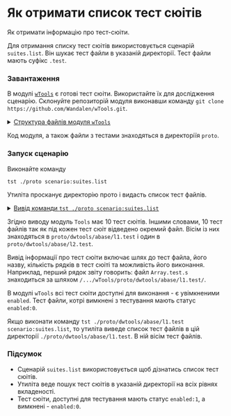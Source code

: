 # Як отримати список тест сюітів

Як отримати інформацію про тест-сюіти.

Для отримання списку тест сюітів використовується сценарій `suites.list`. Він шукає тест файли в указаній директорії. Тест файли мають суфікс `.test`.

### Завантаження

В модулі [`wTools`](<https://github.com/Wandalen/wTools>) є готові тест сюіти. Використайте їх для дослідження сценарію. Склонуйте репозиторій модуля виконавши команду `git clone https://github.com/Wandalen/wTools.git`.

<details>
  <summary><u>Структура файлів модуля <code>wTools</code></u></summary>

```
wTools
   ├── .git
   ├── doc
   ├── out
   ├── proto
   ├── sample
   ├── ...
   └── package.json

```

</details>

Код модуля, а також файли з тестами знаходяться в директоріїя `proto`.

### Запуск сценарію

Виконайте команду

```
tst ./proto scenario:suites.list
```

Утиліта просканує директорію прото і видасть список тест файлів.

<details>
  <summary><u>Вивід команди <code>tst ./proto scenario:suites.list</code></u></summary>

```
[user@user ~]$ tst ./proto scenario:suites.list

/.../wTools/proto/dwtools/abase/l1.test/Array.test.s:19500 - enabled
/.../wTools/proto/dwtools/abase/l1.test/Diagnostics.test.s:309 - enabled
/.../wTools/proto/dwtools/abase/l1.test/Entity.test.s:808 - enabled
/.../wTools/proto/dwtools/abase/l1.test/Map.test.s:4034 - enabled
/.../wTools/proto/dwtools/abase/l1.test/Regexp.test.s:1749 - enabled
/.../wTools/proto/dwtools/abase/l1.test/Routine.test.s:1558 - enabled
/.../wTools/proto/dwtools/abase/l1.test/String.test.s:3887 - enabled
/.../wTools/proto/dwtools/abase/l1.test/Typing.test.s:97 - enabled
/.../wTools/proto/dwtools/abase/l2.test/StringTools.test.s:10462 - enabled
9 test suites

```

</details>

Згідно виводу модуль `Tools` має 10 тест сюітів. Іншими словами, 10 тест файлів так як під кожен тест сюіт відведено окремий файл. Вісім із них знаходяться в `proto/dwtools/abase/l1.test` і один в `proto/dwtools/abase/l2.test`.

Вивід інформації про тест сюіти включає шлях до тест файла, його назву, кількість рядків в тест сюіті та можливість його виконання. Наприклад, перший рядок звіту говорить: файл `Array.test.s` знаходиться за шляхом `/.../wTools/proto/dwtools/abase/l1.test/`.

В модулі `wTools` всі тест сюіти доступні для виконання - є увімкненими `enabled`. Тест файли, котрі вимкнені з тестування мають статус `enabled:0`.

Якщо виконати команду `tst ./proto/dwtools/abase/l1.test scenario:suites.list`, то утиліта виведе список тест файлів в цій директорії `./proto/dwtools/abase/l1.test`. В ній вісім тест файлів.

### Підсумок

- Сценарій `suites.list` використовується щоб дізнатись список тест сюітів.
- Утиліта веде пошук тест сюітів в указаній директорії на всіх рівнях вкладеності.
- Тест сюіти, доступні для тестування мають статус `enabled:1`, а вимкнені - `enabled:0`.
